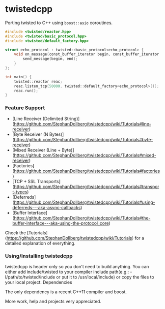 twistedcpp
==========
Porting twisted to C++ using `boost::asio` coroutines.

``` cpp
#include <twisted/reactor.hpp>
#include <twisted/basic_protocol.hpp>
#include <twisted/default_factory.hpp>

struct echo_protocol : twisted::basic_protocol<echo_protocol> {
    void on_message(const_buffer_iterator begin, const_buffer_iterator end) { 
        send_message(begin, end);
    }
};

int main() {
    twisted::reactor reac;
    reac.listen_tcp(50000, twisted::default_factory<echo_protocol>());
    reac.run();
}
```
### Feature Support
 - [Line Receiver (Delimited String)] (https://github.com/StephanDollberg/twistedcpp/wiki/Tutorials#line-receiver)
 - [Byte Receiver (N Bytes)] (https://github.com/StephanDollberg/twistedcpp/wiki/Tutorials#byte-receiver)
 - [Mixed Receiver (Line + Byte)] (https://github.com/StephanDollberg/twistedcpp/wiki/Tutorials#mixed-receiver)
 - [Factories] (https://github.com/StephanDollberg/twistedcpp/wiki/Tutorials#factories)
 - [TCP + SSL Transports] (https://github.com/StephanDollberg/twistedcpp/wiki/Tutorials#transport-types)
 - [Deferreds] (https://github.com/StephanDollberg/twistedcpp/wiki/Tutorials#using-deferreds---aka-async-callbacks)
 - [Buffer Interface] (https://github.com/StephanDollberg/twistedcpp/wiki/Tutorials#the-buffer-interface---aka-using-the-protocol_core)

Check the [Tutorials] (https://github.com/StephanDollberg/twistedcpp/wiki/Tutorials) for a detailed explanation of everything.

### Using/Installing twistedcpp

twistedcpp is header only so you don't need to build anything. You can either add include/twisted to your compiler include path(e.g.: -I/path/to/twisted/include or put it to /usr/local/include) or copy the files to your local project.
Dependencies

The only dependency is a recent C++11 compiler and boost.

More work, help and projects very appreciated. 
